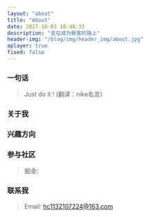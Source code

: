 ```yaml
---
layout: "about"
title: "About"
date: 2017-10-03 10:48:33
description: "走在成为极客的路上"
header-img: "/blog/img/header_img/about.jpg"
aplayer: true
fixed: false
---
```


### 一句话

>Just do it !    (翻译：nike名言)

### 关于我

>
>
>

### 兴趣方向

>

### 参与社区

 > 掘金: 
 >

### 联系我

>Email: hc1132107224@163.com
